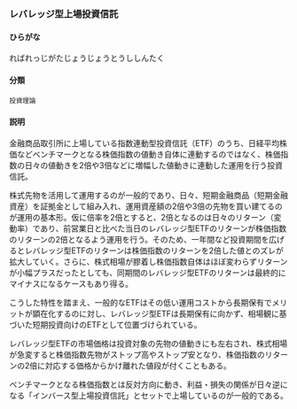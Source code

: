 <div style="display:none;">

## [あ行](securities-terms?id=あ行)
## [か行](securities-terms?id=か行)
## [さ行](securities-terms?id=さ行)
## [た行](securities-terms?id=た行)
## [な行](securities-terms?id=な行)
## [は行](securities-terms?id=は行)
## [ま行](securities-terms?id=ま行)
## [や行](securities-terms?id=や行)
## [ら行](securities-terms?id=ら行)

</div>

### レバレッジ型上場投資信託

#### ひらがな

ればれっじがたじょうじょうとうししんたく

#### 分類

`投資理論`

#### 説明

金融商品取引所に上場している指数連動型投資信託（ETF）のうち、日経平均株価などベンチマークとなる株価指数の値動き自体に連動するのではなく、株価指数の日々の値動きを2倍や3倍などに増幅した値動きに連動した運用を行う投資信託。
 
株式先物を活用して運用するのが一般的であり、日々、短期金融商品（短期金融資産）を証拠金として組み入れ、運用資産額の2倍や3倍の先物を買い建てるのが運用の基本形。仮に倍率を2倍とすると、2倍となるのは日々のリターン（変動率）であり、前営業日と比べた当日のレバレッジ型ETFのリターンが株価指数のリターンの2倍となるよう運用を行う。そのため、一年間など投資期間を広げるとレバレッジ型ETFのリターンは株価指数のリターンを2倍した値とのズレが拡大していく。さらに、株式相場が膠着し株価指数自体はほぼ変わらずリターンが小幅プラスだったとしても、同期間のレバレッジ型ETFのリターンは最終的にマイナスになるケースもあり得る。
 
こうした特性を踏まえ、一般的なETFはその低い運用コストから長期保有でメリットが顕在化するのに対し、レバレッジ型ETFは長期保有に向かず、相場観に基づいた短期投資向けのETFとして位置づけられている。
 
レバレッジ型ETFの市場価格は投資対象の先物の値動きにも左右され、株式相場が急変すると株価指数先物がストップ高やストップ安となり、株価指数のリターンの2倍に対応する価格からかけ離れた値段が付くこともある。
 
ベンチマークとなる株価指数とは反対方向に動き、利益・損失の関係が日々逆になる「インバース型上場投資信託」とセットで上場しているのが一般的である。

<div style="display:none;">

## [わ行](securities-terms?id=わ行)
## [英数字・記号](securities-terms?id=英数字・記号)

</div>

